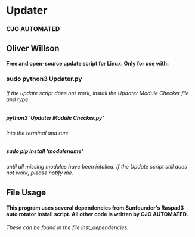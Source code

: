 # Updater
### CJO AUTOMATED
## Oliver Willson

#### Free and open-source update script for Linux. Only for use with:
### sudo python3 Updater.py

###### If the update script does not work, install the Updater Module Checker file and type:
##### python3 'Updater Module Checker.py'
###### into the terminal and run:
##### sudo pip install 'modulename'
###### until all missing modules have been intalled. if the Update script still does not work, please notify me.

## File Usage
#### This program uses several dependencies from Sunfounder's Raspad3 auto rotator install script. All other code is written by CJO AUTOMATED.
###### These can be found in the file inst_dependencies.
